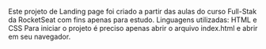 Este projeto de Landing page foi criado a partir das aulas do curso Full-Stak da RocketSeat com fins apenas para estudo.
Linguagens utilizadas: HTML e CSS
Para iniciar o projeto é preciso apenas abrir o arquivo index.html e abrir em seu navegador.
